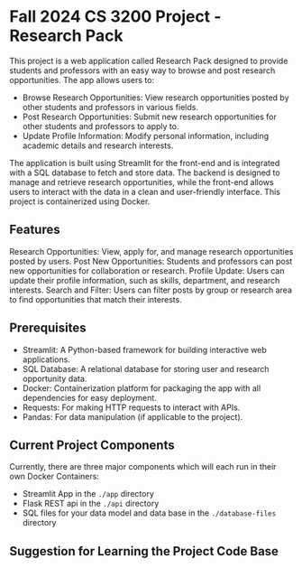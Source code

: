 # Fall 2024 CS 3200 Project - Research Pack

This project is a web application called Research Pack designed to provide students and professors with an easy way to browse and post research opportunities. The app allows users to:
- Browse Research Opportunities: View research opportunities posted by other students and professors in various fields.
- Post Research Opportunities: Submit new research opportunities for other students and professors to apply to.
- Update Profile Information: Modify personal information, including academic details and research interests.

The application is built using Streamlit for the front-end and is integrated with a SQL database to fetch and store data. The backend is designed to manage and retrieve research opportunities, while the front-end allows users to interact with the data in a clean and user-friendly interface. This project is containerized using Docker.

## Features

Research Opportunities: View, apply for, and manage research opportunities posted by users.
Post New Opportunities: Students and professors can post new opportunities for collaboration or research.
Profile Update: Users can update their profile information, such as skills, department, and research interests.
Search and Filter: Users can filter posts by group or research area to find opportunities that match their interests.

## Prerequisites

- Streamlit: A Python-based framework for building interactive web applications.
- SQL Database: A relational database for storing user and research opportunity data.
- Docker: Containerization platform for packaging the app with all dependencies for easy deployment.
- Requests: For making HTTP requests to interact with APIs.
- Pandas: For data manipulation (if applicable to the project).


## Current Project Components

Currently, there are three major components which will each run in their own Docker Containers:

- Streamlit App in the `./app` directory
- Flask REST api in the `./api` directory
- SQL files for your data model and data base in the `./database-files` directory

## Suggestion for Learning the Project Code Base
 
